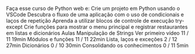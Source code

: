 Faça esse curso de Python web e:
Crie um projeto em Python usando o VSCode
Descubra o fluxo de uma aplicação com o uso de condicionais e laços de repetição
Aprenda a utilizar blocos de controle de execução try-except
Crie funções para mostrar o menu principal e registrar restaurantes em listas e dicionários
Aulas
Manipulação de Strings Ver primeiro vídeo
11 / 11
19min
Módulos e funções
11 / 11
22min
Lista, laços e exceções
2 / 12
27min
Dicionários
0 / 10
30min
Consolidando os conhecimentos
0 / 11
5min
